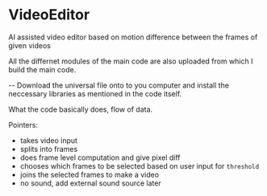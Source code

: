 # VideoEditor
AI assisted video editor based on motion difference between the frames of given videos 


All the differnet modules of the main code are also uploaded from which I build the main code.



 -- Download the universal file onto to you computer and install the neccessary libraries as mentioned in the code itself. 



What the code basically does, flow of data. 

Pointers: 
- takes video input 
- splits into frames
- does frame level computation and give pixel diff 
- chooses which frames to be selected based on user input for `threshold`
- joins the selected frames to make a video 
- no sound, add external sound source later
